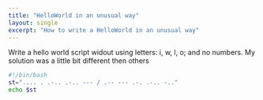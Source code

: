 ```yaml
---
title: "HelloWorld in an unusual way"
layout: single
excerpt: "How to write a HelloWorld in an unusual way"
---
```


Write a hello world script widout using letters: i, w, l, o; and no numbers.
My solution was a little bit different then others

```sh
#!/bin/bash
st=".... . .-.. .-.. --- / .-- --- .-. .-.. -.."
echo $st
```
